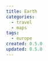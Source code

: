 ```yaml
---
title: Earth
categories:
  - travel
  - maps
tags:
  - europe
created: 0.5.0
updated: 0.5.0
---
```

